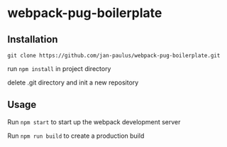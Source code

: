 # webpack-pug-boilerplate

## Installation

```git clone https://github.com/jan-paulus/webpack-pug-boilerplate.git```

run ```npm install``` in project directory

delete .git directory and init a new repository

## Usage

Run ```npm start``` to start up the webpack development server

Run ```npm run build``` to create a production build